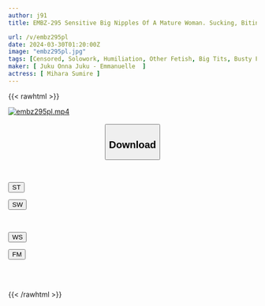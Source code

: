 ```yaml
---
author: j91
title: EMBZ-295 Sensitive Big Nipples Of A Mature Woman. Sucking, Biting, Licking, And Playing With The Fully Erect Nipples Sumire Mihara

url: /v/embz295pl
date: 2024-03-30T01:20:00Z
image: "embz295pl.jpg"
tags: [Censored, Solowork, Humiliation, Other Fetish, Big Tits, Busty Fetish, Mature Woman	]
maker: [ Juku Onna Juku - Emmanuelle  ]
actress: [ Mihara Sumire ]
---
```



{{< rawhtml >}}

<div class="video" data-videoid="Dl9dw18e3XSBpg">
    <a href="javascript:;">
        <img src="/v/embz295pl/embz295pl.jpg" width="WIDTH" height="HEIGHT" alt="embz295pl.mp4" loading="lazy">
    </a>
</div>

<script type="text/javascript" src="https://j91.asia/asset/on-demand-st.js"></script>

<br>
  <link rel="stylesheet" href="https://j91.asia/asset/bs5.css">
  
  <center>
  <button class="btn btn-primary" type="button" data-bs-toggle="collapse" data-bs-target=".multi-collapse" aria-expanded="false" aria-controls="multiCollapseExample1 multiCollapseExample2"><h2>Download</h2></button></center>
</p>
<div class="row">
  <div class="col">
    <div class="collapse multi-collapse" id="multiCollapseExample1">
      <div class="card card-body">
	      	      <br>
<div class="buttons">  
<p><a href="https://streamtape.to/v/Dl9dw18e3XSBpg" target="_blank"><button class="btn-hover color-3"><i class="fa fa-download"></i> ST</button></a></p>
<p><a href="https://asnwish.com/e2gjlnqjmjey" target="_blank"><button class="btn-hover color-2"><i class="fa fa-download"></i> SW</button></a></p></div>
    </div>
  </div>
</div>
  <div class="col">
    <div class="collapse multi-collapse" id="multiCollapseExample2">
      <div class="card card-body">
	      <br>
<div class="buttons">
<p><a href="https://wolfstream.tv/xnmsz9h3afla"><button class="btn-hover color-9"><i class="fa fa-download"></i> WS</button></a></p>
<p><a href="https://filemoon.sx/d/anth22ux0vlx"><button class="btn-hover color-8"><i class="fa fa-download"></i> FM</button></a></p></div>
<br><br>
      </div>
    </div>
  </div>
</div>

{{< /rawhtml >}}